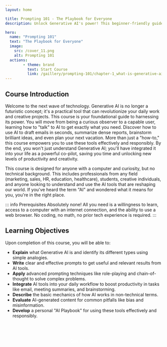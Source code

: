 ```yaml
---
layout: home

title: Prompting 101 - The Playbook for Everyone
description: Unlock Generative AI's power! This beginner-friendly guide teaches effective AI prompting for productivity, creative tasks, and daily life. No coding required.

hero:
  name: "Prompting 101"
  text: "The Playbook for Everyone"
  image:
    src: /cover_11.png
    alt: Prompting 101
  actions:
        - theme: brand
          text: Start Course
          link: /gaillery/prompting-101/chapter-1_what-is-generative-ai
---
```

## Course Introduction

Welcome to the next wave of technology. Generative AI is no longer a futuristic concept; it's a practical tool that can revolutionize your daily work and creative projects. This course is your foundational guide to harnessing its power. You will move from being a curious observer to a capable user, learning how to "talk" to AI to get exactly what you need. Discover how to use AI to draft emails in seconds, summarize dense reports, brainstorm brilliant ideas, and even plan your next vacation. More than just a "how-to," this course empowers you to use these tools effectively and responsibly. By the end, you won't just understand Generative AI; you'll have integrated it into your life as a powerful co-pilot, saving you time and unlocking new levels of productivity and creativity.

This course is designed for anyone with a computer and curiosity, but no technical background. This includes professionals from any field (marketing, sales, HR, education, healthcare), students, creative individuals, and anyone looking to understand and use the AI tools that are reshaping our world. If you've heard the term "AI" and wondered what it means for you, you're in the right place.

::: info Prerequisites
Absolutely none! All you need is a willingness to learn, access to a computer with an internet connection, and the ability to use a web browser. No coding, no math, no prior tech experience is required.
:::

## Learning Objectives

Upon completion of this course, you will be able to:

- **Explain** what Generative AI is and identify its different types using simple analogies.
- **Write** clear and effective prompts to get useful and relevant results from AI tools.
- **Apply** advanced prompting techniques like role-playing and chain-of-thought to solve complex problems.
- **Integrate** AI tools into your daily workflow to boost productivity in tasks like email, meeting summaries, and brainstorming.
- **Describe** the basic mechanics of how AI works in non-technical terms.
- **Evaluate** AI-generated content for common pitfalls like bias and misinformation.
- **Develop** a personal "AI Playbook" for using these tools effectively and responsibly.

<br />

<style> /* Custom styles for the 3D button effect */
  .start-course-button {
    display: inline-block;
    padding: 12px 28px;
    background-color: var(--vp-button-brand-bg); /* Uses theme's brand background color */
    color: white !important; /* Ensures text color stays white */
    text-align: center;
    text-decoration: none !important; /* Ensures no underline */
    font-size: 16px;
    font-weight: 600;
    border-radius: 9999px; /* Full rounded corner */
    border: none; /* Removes default border if any */
    /* 3D edge effect (darker brand color) + original blue glow */
    box-shadow: 0 4px 0px var(--vp-c-brand-1), 0 6px 14px 0 rgba(0, 118, 255, 0.3);
    position: relative; /* Allows for 'top' animation */
    top: 0;
    transition: all 0.15s ease-out; /* Smooth transition for all properties */
  }

  .start-course-button:hover {
    background-color: var(--vp-button-brand-hover-bg); /* Uses theme's brand hover background color */
    top: 2px; /* Moves button down slightly */
    box-shadow: 0 2px 0px var(--vp-c-brand-1), 0 4px 10px 0 rgba(0, 118, 255, 0.25); /* Adjusts shadow for "pressed" look */
  }

  .start-course-button:active {
    background-color: var(--vp-button-brand-active-bg); /* Uses theme's brand active background color */
    top: 4px; /* Moves button further down */
    box-shadow: 0 0px 0px var(--vp-c-brand-1), 0 2px 6px 0 rgba(0, 118, 255, 0.2); /* Flattens shadow more for "fully pressed" look */
  }
</style>

<div style="text-align: center; margin-top: 20px; margin-bottom: 25px;">
  <a href="/gaillery/prompting-101/chapter-1_what-is-ai"
     class="start-course-button" style="display: inline-flex; align-items: center; justify-content: center;">
    Get Started
  </a>
</div>
